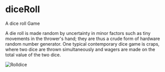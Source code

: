 # diceRoll
A dice roll Game

A die roll is made random by uncertainty in minor 
factors such as tiny movements in the thrower's hand; 
they are thus a crude form of hardware random number generator. 
One typical contemporary dice game is craps, where two dice 
are thrown simultaneously and wagers are made on the total value of the two dice.


![Rolldice](https://user-images.githubusercontent.com/94731166/177017311-159def46-b5d0-4b82-8e00-74ba564f3a8e.png)
